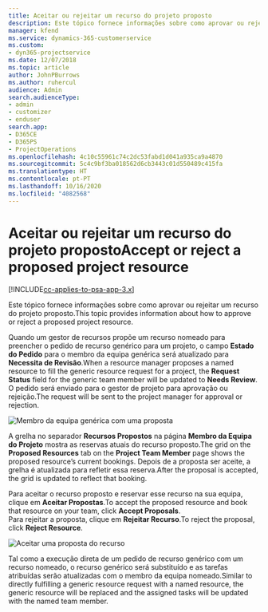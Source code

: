 ```yaml
---
title: Aceitar ou rejeitar um recurso do projeto proposto
description: Este tópico fornece informações sobre como aprovar ou rejeitar um recurso do projeto proposto.
manager: kfend
ms.service: dynamics-365-customerservice
ms.custom:
- dyn365-projectservice
ms.date: 12/07/2018
ms.topic: article
author: JohnPBurrows
ms.author: ruhercul
audience: Admin
search.audienceType:
- admin
- customizer
- enduser
search.app:
- D365CE
- D365PS
- ProjectOperations
ms.openlocfilehash: 4c10c55961c74c2dc53fabd1d041a935ca9a4870
ms.sourcegitcommit: 5c4c9bf3ba018562d6cb3443c01d550489c415fa
ms.translationtype: HT
ms.contentlocale: pt-PT
ms.lasthandoff: 10/16/2020
ms.locfileid: "4082568"
---
```

# <a name="accept-or-reject-a-proposed-project-resource"></a><span data-ttu-id="acb51-103">Aceitar ou rejeitar um recurso do projeto proposto</span><span class="sxs-lookup"><span data-stu-id="acb51-103">Accept or reject a proposed project resource</span></span>

[!INCLUDE[cc-applies-to-psa-app-3.x](../includes/cc-applies-to-psa-app-3x.md)]

<span data-ttu-id="acb51-104">Este tópico fornece informações sobre como aprovar ou rejeitar um recurso do projeto proposto.</span><span class="sxs-lookup"><span data-stu-id="acb51-104">This topic provides information about how to approve or reject a proposed project resource.</span></span>

<span data-ttu-id="acb51-105">Quando um gestor de recursos propõe um recurso nomeado para preencher o pedido de recurso genérico para um projeto, o campo **Estado do Pedido** para o membro da equipa genérica será atualizado para **Necessita de Revisão**.</span><span class="sxs-lookup"><span data-stu-id="acb51-105">When a resource manager proposes a named resource to fill the generic resource request for a project, the **Request Status** field for the generic team member will be updated to **Needs Review**.</span></span> <span data-ttu-id="acb51-106">O pedido será enviado para o gestor de projeto para aprovação ou rejeição.</span><span class="sxs-lookup"><span data-stu-id="acb51-106">The request will be sent to the project manager for approval or rejection.</span></span>

![Membro da equipa genérica com uma proposta](media/RM-how-to-19.png)

<span data-ttu-id="acb51-108">A grelha no separador **Recursos Propostos** na página **Membro da Equipa do Projeto** mostra as reservas atuais do recurso proposto.</span><span class="sxs-lookup"><span data-stu-id="acb51-108">The grid on the **Proposed Resources** tab on the **Project Team Member** page shows the proposed resource’s current bookings.</span></span> <span data-ttu-id="acb51-109">Depois de a proposta ser aceite, a grelha é atualizada para refletir essa reserva.</span><span class="sxs-lookup"><span data-stu-id="acb51-109">After the proposal is accepted, the grid is updated to reflect that booking.</span></span> 

<span data-ttu-id="acb51-110">Para aceitar o recurso proposto e reservar esse recurso na sua equipa, clique em **Aceitar Propostas**.</span><span class="sxs-lookup"><span data-stu-id="acb51-110">To accept the proposed resource and book that resource on your team, click **Accept Proposals**.</span></span>  
<span data-ttu-id="acb51-111">Para rejeitar a proposta, clique em **Rejeitar Recurso**.</span><span class="sxs-lookup"><span data-stu-id="acb51-111">To reject the proposal, click **Reject Resource**.</span></span>

![Aceitar uma proposta do recurso](media/RM-how-to-20.png) 

<span data-ttu-id="acb51-113">Tal como a execução direta de um pedido de recurso genérico com um recurso nomeado, o recurso genérico será substituído e as tarefas atribuídas serão atualizadas com o membro da equipa nomeado.</span><span class="sxs-lookup"><span data-stu-id="acb51-113">Similar to directly fulfilling a generic resource request with a named resource, the generic resource will be replaced and the assigned tasks will be updated with the named team member.</span></span>
